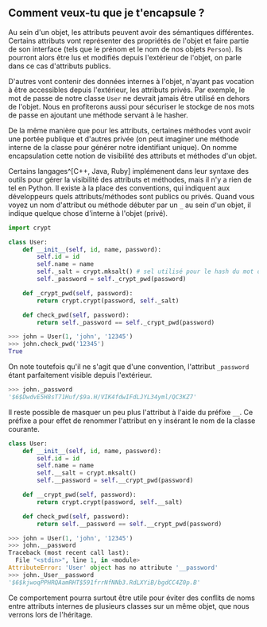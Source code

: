## Comment veux-tu que je t'encapsule ?

Au sein d'un objet, les attributs peuvent avoir des sémantiques différentes.
Certains attributs vont représenter des propriétés de l'objet et faire partie de son interface (tels que le prénom et le nom de nos objets `Person`). Ils pourront alors être lus et modifiés depuis l'extérieur de l'objet, on parle dans ce cas d'attributs publics.

D'autres vont contenir des données internes à l'objet, n'ayant pas vocation à être accessibles depuis l'extérieur, les attributs privés.
Par exemple, le mot de passe de notre classe `User` ne devrait jamais être utilisé en dehors de l'objet. Nous en profiterons aussi pour sécuriser le stockge de nos mots de passe en ajoutant une méthode servant à le hasher.

De la même manière que pour les attributs, certaines méthodes vont avoir une portée publique et d'autres privée (on peut imaginer une méthode interne de la classe pour générer notre identifiant unique).
On nomme encapsulation cette notion de visibilité des attributs et méthodes d'un objet.

Certains langages^[C++, Java, Ruby] implémenent dans leur syntaxe des outils pour gérer la visibilité des attributs et méthodes, mais il n'y a rien de tel en Python.
Il existe à la place des conventions, qui indiquent aux développeurs quels attributs/méthodes sont publics ou privés.
Quand vous voyez un nom d'attribut ou méthode débuter par un `_` au sein d'un objet, il indique quelque chose d'interne à l'objet (privé).

```python
import crypt

class User:
    def __init__(self, id, name, password):
        self.id = id
        self.name = name
        self._salt = crypt.mksalt() # sel utilisé pour le hash du mot de passe
        self._password = self._crypt_pwd(password)

    def _crypt_pwd(self, password):
        return crypt.crypt(password, self._salt)

    def check_pwd(self, password):
        return self._password == self._crypt_pwd(password)
```

```python
>>> john = User(1, 'john', '12345')
>>> john.check_pwd('12345')
True
```

On note toutefois qu'il ne s'agit que d'une convention, l'attribut `_password` étant parfaitement visible depuis l'extérieur.

```python
>>> john._password
'$6$DwdvE5H8sT71Huf/$9a.H/VIK4fdwIFdLJYL34yml/QC3KZ7'
```

Il reste possible de masquer un peu plus l'attribut à l'aide du préfixe `__`. Ce préfixe a pour effet de renommer l'attribut en y insérant le nom de la classe courante.

```python
class User:
    def __init__(self, id, name, password):
        self.id = id
        self.name = name
        self.__salt = crypt.mksalt()
        self.__password = self.__crypt_pwd(password)

    def __crypt_pwd(self, password):
        return crypt.crypt(password, self.__salt)

    def check_pwd(self, password):
        return self.__password == self.__crypt_pwd(password)
```

```python
>>> john = User(1, 'john', '12345')
>>> john.__password
Traceback (most recent call last):
  File "<stdin>", line 1, in <module>
AttributeError: 'User' object has no attribute '__password'
>>> john._User__password
'$6$kjwoqPPHRQAamRHT$591frrNfNNb3.RdLXYiB/bgdCC4Z0p.B'
```

Ce comportement pourra surtout être utile pour éviter des conflits de noms entre attributs internes de plusieurs classes sur un même objet, que nous verrons lors de l'héritage.
